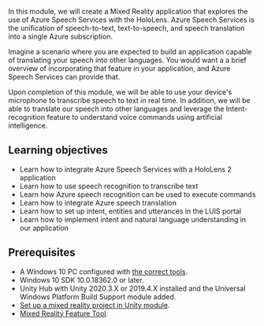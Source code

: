 In this module, we will create a Mixed Reality application that explores the use of Azure Speech Services with the HoloLens. Azure Speech Services is the unification of speech-to-text, text-to-speech, and speech translation into a single Azure subscription.

Imagine a scenario where you are expected to build an application capable of translating your speech into other languages. You would want a a brief overview of incorporating that feature in your application, and Azure Speech Services can provide that.

Upon completion of this module, we will be able to use your device's microphone to transcribe speech to text in real time. In addition, we will be able to translate our speech into other languages and leverage the Intent-recognition feature to understand voice commands using artificial intelligence.

## Learning objectives

* Learn how to integrate Azure Speech Services with a HoloLens 2 application
* Learn how to use speech recognition to transcribe text
* Learn how Azure speech recognition can be used to execute commands
* Learn how to integrate Azure speech translation
* Learn how to set up intent, entities and utterances in the LUIS portal
* Learn how to implement intent and natural language understanding in our application

## Prerequisites

* A Windows 10 PC configured with [the correct tools](/windows/mixed-reality/develop/install-the-tools).
* Windows 10 SDK 10.0.18362.0 or later.
* Unity Hub with Unity 2020.3.X or 2019.4.X installed and the Universal Windows Platform Build Support module added.
* [Set up a mixed reality project in Unity module](/learn/modules/mixed-reality-toolkit-project-unity).
* [Mixed Reality Feature Tool](https://aka.ms/MRFeatureTool).

